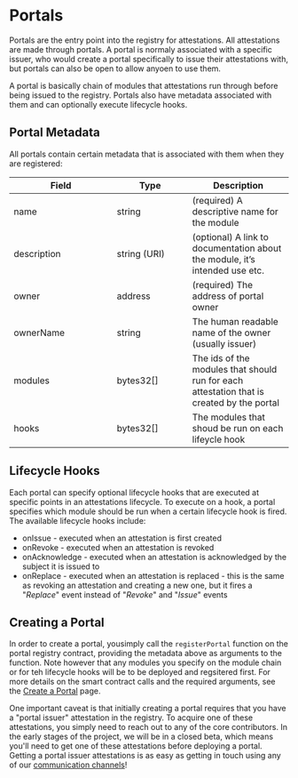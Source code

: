 # Portals

Portals are the entry point into the registry for attestations.  All attestations are made through portals.  A portal is normaly associated with a specific issuer, who would create a portal specifically to issue their attestations with, but portals can also be open to allow anyoen to use them.

A portal is basically chain of modules that attestations run through before being issued to the registry.  Portals also have metadata associated with them and can optionally execute lifecycle hooks.

## Portal Metadata

All portals contain certain metadata that is associated with them when they are registered:

<table><thead><tr><th width="170">Field</th><th width="120">Type</th><th>Description</th></tr></thead><tbody><tr><td>name</td><td>string</td><td>(required) A descriptive name for the module</td></tr><tr><td>description</td><td>string (URI)</td><td>(optional) A link to documentation about the module, it’s intended use etc.</td></tr><tr><td>owner</td><td>address</td><td>(required) The address of portal owner</td></tr><tr><td>ownerName</td><td>string</td><td>The human readable name of the owner (usually issuer)</td></tr><tr><td>modules</td><td>bytes32[]</td><td>The ids of the modules that should run for each attestation that is created by the portal</td></tr><tr><td>hooks</td><td>bytes32[]</td><td>The modules that shoud be run on each lifeycle hook</td></tr></tbody></table>

## Lifecycle Hooks

Each portal can specify optional lifecycle hooks that are executed at specific points in an attestations lifecycle.  To execute on a hook, a portal specifies which module should be run when a certain lifecycle hook is fired.  The available lifecycle hooks include:

* onIssue - executed when an attestation is first created
* onRevoke - executed when an attestation is revoked
* onAcknowledge - executed when an attestation is acknowledged by the subject it is issued to
* onReplace - executed when an attestation is replaced - this is the same as revoking an attestation and creating a new one, but it fires a "_Replace_" event instead of "_Revoke_" and "_Issue_" events

## Creating a Portal

In order to create a portal, yousimply call the `registerPortal` function on the portal registry contract, providing the metadata above as arguments to the function.  Note however that any modules you specify on the module chain or for teh lifecycle hooks will be to be deployed and regsitered first.  For more details on the smart contract calls and the required arguments, see the [Create a Portal](../developer-guides/issuers/create-a-portal.md) page.

One important caveat is that initially creating a portal requires that you have a "portal issuer" attestation in the registry.  To acquire one of these attestations, you simply need to reach out to any of the core contributors.  In the early stages of the project, we will be in a closed beta, which means you'll need to get one of these attestations before deploying a portal. Getting a portal issuer attestations is as easy as getting in touch using any of our [communication channels](../get-involved/get-in-touch.md)!

